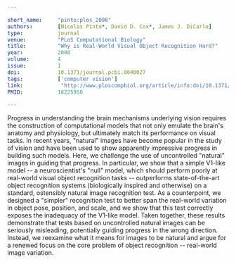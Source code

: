 ```yaml
---

short_name:     "pinto:plos_2008"
authors:        [Nicolas Pinto*, David D. Cox*, James J. DiCarlo]
type:           journal
venue:          "PLoS Computational Biology"
title:          "Why is Real-World Visual Object Recognition Hard?"
year:           2008
volume:         4
issue:          1
doi:            10.1371/journal.pcbi.0040027
tags:           ['computer vision']
link:            "http://www.ploscompbiol.org/article/info:doi/10.1371/journal.pcbi.0040027"
PMID:           18225950

---
```


Progress in understanding the brain mechanisms underlying vision requires the construction of computational models that not only emulate the brain's anatomy and physiology, but ultimately match its performance on visual tasks. In recent years, "natural" images have become popular in the study of vision and have been used to show apparently impressive progress in building such models. Here, we challenge the use of uncontrolled "natural" images in guiding that progress. In particular, we show that a simple V1-like model -- a neuroscientist's "null" model, which should perform poorly at real-world visual object recognition tasks -- outperforms state-of-the-art object recognition systems (biologically inspired and otherwise) on a standard, ostensibly natural image recognition test. As a counterpoint, we designed a "simpler" recognition test to better span the real-world variation in object pose, position, and scale, and we show that this test correctly exposes the inadequacy of the V1-like model. Taken together, these results demonstrate that tests based on uncontrolled natural images can be seriously misleading, potentially guiding progress in the wrong direction. Instead, we reexamine what it means for images to be natural and argue for a renewed focus on the core problem of object recognition -- real-world image variation.
